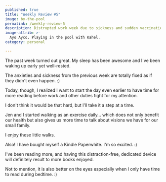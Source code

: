```yaml
---
published: true
title: "Weekly Review #5"
image: by-the-pool
permalink: /weekly-review-5
description: Distrupted work week due to sickness and sudden vaccination schedules
image-attrib: >-
  Ayo Ayco. Playing in the pool with Kahel.
category: personal

---
```

The past week turned out great. My sleep has been awesome and I've been waking up early yet well-rested.<!--more-->

The anxieties and sickness from the previous week are totally fixed as if they didn't even happen. :)

Today, though, I realized I want to start the day even earlier to have time for more reading before work and other duties fight for my attention.

I don't think it would be that hard, but I'll take it a step at a time.

Jen and I started walking as an exercise daily… which does not only benefit our health but also gives us more time to talk about visions we have for our small family.

I enjoy these little walks.

Also! I have bought myself a Kindle Paperwhite. I'm so excited. :)

I've been reading more, and having this distraction-free, dedicated device will definitely result to more books enjoyed.

Not to mention, it is also better on the eyes especially when I only have time to read during bedtime. :)
